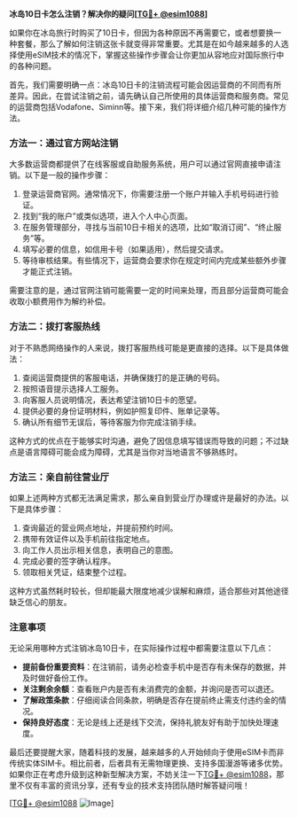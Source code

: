 **冰岛10日卡怎么注销？解决你的疑问[[TG💪+ @esim1088](https://t.me/s/esim1088)]**

如果你在冰岛旅行时购买了10日卡，但因为各种原因不再需要它，或者想要换一种套餐，那么了解如何注销这张卡就变得非常重要。尤其是在如今越来越多的人选择使用eSIM技术的情况下，掌握这些操作步骤会让你更加从容地应对国际旅行中的各种问题。

首先，我们需要明确一点：冰岛10日卡的注销流程可能会因运营商的不同而有所差异。因此，在尝试注销之前，请先确认自己所使用的具体运营商和服务商。常见的运营商包括Vodafone、Siminn等。接下来，我们将详细介绍几种可能的操作方法。

### 方法一：通过官方网站注销

大多数运营商都提供了在线客服或自助服务系统，用户可以通过官网直接申请注销。以下是一般的操作步骤：

1. 登录运营商官网。通常情况下，你需要注册一个账户并输入手机号码进行验证。
2. 找到“我的账户”或类似选项，进入个人中心页面。
3. 在服务管理部分，寻找与当前10日卡相关的选项，比如“取消订阅”、“终止服务”等。
4. 填写必要的信息，如信用卡号（如果适用），然后提交请求。
5. 等待审核结果。有些情况下，运营商会要求你在规定时间内完成某些额外步骤才能正式注销。

需要注意的是，通过官网注销可能需要一定的时间来处理，而且部分运营商可能会收取小额费用作为解约补偿。

### 方法二：拨打客服热线

对于不熟悉网络操作的人来说，拨打客服热线可能是更直接的选择。以下是具体做法：

1. 查阅运营商提供的客服电话，并确保拨打的是正确的号码。
2. 按照语音提示选择人工服务。
3. 向客服人员说明情况，表达希望注销10日卡的愿望。
4. 提供必要的身份证明材料，例如护照复印件、账单记录等。
5. 确认所有细节无误后，等待客服为你完成注销手续。

这种方式的优点在于能够实时沟通，避免了因信息填写错误而导致的问题；不过缺点是语言障碍可能会成为障碍，尤其是当你对当地语言不够熟练时。

### 方法三：亲自前往营业厅

如果上述两种方式都无法满足需求，那么亲自到营业厅办理或许是最好的办法。以下是具体步骤：

1. 查询最近的营业网点地址，并提前预约时间。
2. 携带有效证件以及手机前往指定地点。
3. 向工作人员出示相关信息，表明自己的意图。
4. 完成必要的签字确认程序。
5. 领取相关凭证，结束整个过程。

这种方式虽然耗时较长，但却能最大限度地减少误解和麻烦，适合那些对其他途径缺乏信心的朋友。

### 注意事项

无论采用哪种方式注销冰岛10日卡，在实际操作过程中都需要注意以下几点：

- **提前备份重要资料**：在注销前，请务必检查手机中是否存有未保存的数据，并及时做好备份工作。
- **关注剩余余额**：查看账户内是否有未消费完的金额，并询问是否可以退还。
- **了解政策条款**：仔细阅读合同条款，明确是否存在提前终止需支付违约金的情况。
- **保持良好态度**：无论是线上还是线下交流，保持礼貌友好有助于加快处理速度。

最后还要提醒大家，随着科技的发展，越来越多的人开始倾向于使用eSIM卡而非传统实体SIM卡。相比前者，后者具有无需物理更换、支持多国漫游等诸多优势。如果你正在考虑升级到这种新型解决方案，不妨关注一下[TG💪+ @esim1088](https://t.me/s/esim1088)，那里不仅有丰富的资讯分享，还有专业的技术支持团队随时解答疑问哦！

[[TG💪+ @esim1088](https://t.me/s/esim1088) ![Image](https://i.postimg.cc/4NQfJmqS/Snipaste-2025-05-13-00-14-12.png)]